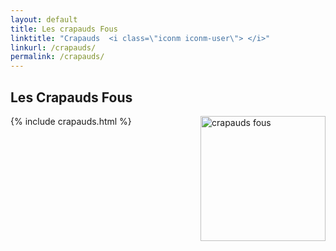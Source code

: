 ```yaml
---
layout: default
title: Les crapauds Fous
linktitle: "Crapauds  <i class=\"iconm iconm-user\"> </i>"
linkurl: /crapauds/
permalink: /crapauds/
---
```


## Les Crapauds Fous
<img src="{{ site.urlimg }}/crapaud_fou_sourire.jpg" width="200" class="illus" align="right" alt="crapauds fous "/>

{% include crapauds.html %}
